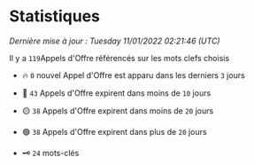 # Statistiques


_Dernière mise à jour : Tuesday 11/01/2022 02:21:46 (UTC)_ 

Il y a `119`Appels d'Offre référencés sur les mots clefs choisis

- 🔥 `0` nouvel Appel d'Offre est apparu dans les derniers `3` jours
- 🔴  `43` Appels d'Offre expirent dans moins de `10` jours
- 🟡  `38` Appels d'Offre expirent dans moins de `20` jours
- 🟢  `38` Appels d'Offre expirent dans plus de `20` jours

- 🗝 `24` mots-clés